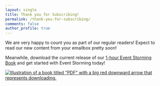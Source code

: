 ```yaml
---
layout: single
title: Thank you for Subscribing!
permalink: /thank-you-for-subscribing/
comments: false
author_profile: true
---
```

We are very happy to count you as part of our regular readers! Expect to read our new content from your emailbox pretty soon!

Meanwhile, download the current release of our [1-hour Event Storming Book]({{site.url}}/the-1-hour-event-storming-book/The-1-hour-Event-Storming-book.epub) and get started with Event Storming today!

[![Illustration of a book titled "PDF" with a big red downward arrow that represents downloading.]({{site.url}}/assets/images/pdf-download.png)]({{site.url}}/the-1-hour-event-storming-book/The-1-hour-Event-Storming-book.epub)